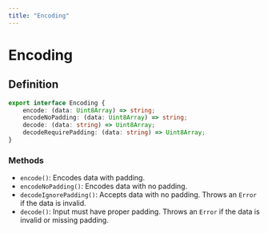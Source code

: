```yaml
---
title: "Encoding"
---
```


# Encoding

## Definition

```ts
export interface Encoding {
	encode: (data: Uint8Array) => string;
	encodeNoPadding: (data: Uint8Array) => string;
	decode: (data: string) => Uint8Array;
	decodeRequirePadding: (data: string) => Uint8Array;
}
```

### Methods

- `encode()`: Encodes data with padding.
- `encodeNoPadding()`: Encodes data with no padding.
- `decodeIgnorePadding()`: Accepts data with no padding. Throws an `Error` if the data is invalid.
- `decode()`: Input must have proper padding. Throws an `Error` if the data is invalid or missing padding.

